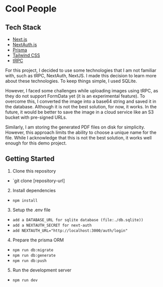 # Cool People

## Tech Stack

- [Next.js](https://nextjs.org)
- [NextAuth.js](https://next-auth.js.org)
- [Prisma](https://prisma.io)
- [Tailwind CSS](https://tailwindcss.com)
- [tRPC](https://trpc.io)

For this project, I decided to use some technologies that I am not familiar with, such as tRPC, NextAuth, NextJS. I made this decision to learn more about these technologies. To keep things simple, I used SQLite.

However, I faced some challenges while uploading images using tRPC, as they do not support FormData yet (it is an experimental feature). To overcome this, I converted the image into a base64 string and saved it in the database. Although it is not the best solution, for now, it works. In the future, it would be better to save the image in a cloud service like an S3 bucket with pre-signed URLs.

Similarly, I am storing the generated PDF files on disk for simplicity. However, this approach limits the ability to choose a unique name for the file. While I acknowledge that this is not the best solution, it works well enough for this demo project.

## Getting Started

1. Clone this repository

- `git clone [repository-url]

2. Install dependencies

- `npm install`

3. Setup the .env file

- `add a DATABASE_URL for sqlite database (file:./db.sqlite))`
- `add a NEXTAUTH_SECRET for next-auth`
- `add NEXTAUTH_URL="http://localhost:3000/auth/login"
`

4. Prepare the prisma ORM

- `npm run db:migrate`
- `npm run db:generate`
- `npm run db:push`

5. Run the development server

- `npm run dev`
